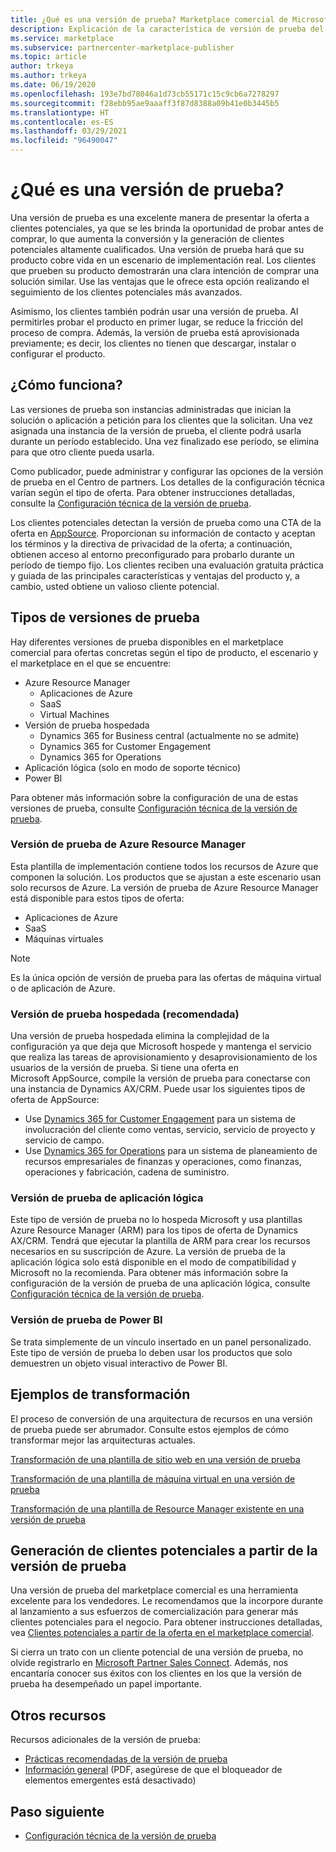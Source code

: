 ```yaml
---
title: ¿Qué es una versión de prueba? Marketplace comercial de Microsoft
description: Explicación de la característica de versión de prueba del marketplace
ms.service: marketplace
ms.subservice: partnercenter-marketplace-publisher
ms.topic: article
author: trkeya
ms.author: trkeya
ms.date: 06/19/2020
ms.openlocfilehash: 193e7bd78046a1d73cb55171c15c9cb6a7278297
ms.sourcegitcommit: f28ebb95ae9aaaff3f87d8388a09b41e0b3445b5
ms.translationtype: HT
ms.contentlocale: es-ES
ms.lasthandoff: 03/29/2021
ms.locfileid: "96490047"
---
```

# <a name="what-is-a-test-drive"></a>¿Qué es una versión de prueba?

Una versión de prueba es una excelente manera de presentar la oferta a clientes potenciales, ya que se les brinda la oportunidad de probar antes de comprar, lo que aumenta la conversión y la generación de clientes potenciales altamente cualificados. Una versión de prueba hará que su producto cobre vida en un escenario de implementación real. Los clientes que prueben su producto demostrarán una clara intención de comprar una solución similar. Use las ventajas que le ofrece esta opción realizando el seguimiento de los clientes potenciales más avanzados.

Asimismo, los clientes también podrán usar una versión de prueba. Al permitirles probar el producto en primer lugar, se reduce la fricción del proceso de compra. Además, la versión de prueba está aprovisionada previamente; es decir, los clientes no tienen que descargar, instalar o configurar el producto.

## <a name="how-does-it-work"></a>¿Cómo funciona?

Las versiones de prueba son instancias administradas que inician la solución o aplicación a petición para los clientes que la solicitan. Una vez asignada una instancia de la versión de prueba, el cliente podrá usarla durante un período establecido. Una vez finalizado ese período, se elimina para que otro cliente pueda usarla.

Como publicador, puede administrar y configurar las opciones de la versión de prueba en el Centro de partners. Los detalles de la configuración técnica varían según el tipo de oferta. Para obtener instrucciones detalladas, consulte la [Configuración técnica de la versión de prueba](./test-drive-technical-configuration.md).

Los clientes potenciales detectan la versión de prueba como una CTA de la oferta en [AppSource](https://appsource.microsoft.com/en-US/). Proporcionan su información de contacto y aceptan los términos y la directiva de privacidad de la oferta; a continuación, obtienen acceso al entorno preconfigurado para probarlo durante un período de tiempo fijo. Los clientes reciben una evaluación gratuita práctica y guiada de las principales características y ventajas del producto y, a cambio, usted obtiene un valioso cliente potencial.

## <a name="types-of-test-drives"></a>Tipos de versiones de prueba

Hay diferentes versiones de prueba disponibles en el marketplace comercial para ofertas concretas según el tipo de producto, el escenario y el marketplace en el que se encuentre:

- Azure Resource Manager
    - Aplicaciones de Azure
    - SaaS
    - Virtual Machines
- Versión de prueba hospedada
    - Dynamics 365 for Business central (actualmente no se admite)
    - Dynamics 365 for Customer Engagement
    - Dynamics 365 for Operations
- Aplicación lógica (solo en modo de soporte técnico)
- Power BI

Para obtener más información sobre la configuración de una de estas versiones de prueba, consulte [Configuración técnica de la versión de prueba](./test-drive-technical-configuration.md). 

### <a name="azure-resource-manager-test-drive"></a>Versión de prueba de Azure Resource Manager

Esta plantilla de implementación contiene todos los recursos de Azure que componen la solución. Los productos que se ajustan a este escenario usan solo recursos de Azure. La versión de prueba de Azure Resource Manager está disponible para estos tipos de oferta: 

- Aplicaciones de Azure
- SaaS
- Máquinas virtuales

>[!NOTE]
>Es la única opción de versión de prueba para las ofertas de máquina virtual o de aplicación de Azure.

### <a name="hosted-test-drive-recommended"></a>Versión de prueba hospedada (recomendada)

Una versión de prueba hospedada elimina la complejidad de la configuración ya que deja que Microsoft hospede y mantenga el servicio que realiza las tareas de aprovisionamiento y desaprovisionamiento de los usuarios de la versión de prueba. Si tiene una oferta en Microsoft AppSource, compile la versión de prueba para conectarse con una instancia de Dynamics AX/CRM. Puede usar los siguientes tipos de oferta de AppSource:

- Use [Dynamics 365 for Customer Engagement](partner-center-portal/create-new-customer-engagement-offer.md) para un sistema de involucración del cliente como ventas, servicio, servicio de proyecto y servicio de campo.
- Use [Dynamics 365 for Operations](partner-center-portal/create-new-operations-offer.md) para un sistema de planeamiento de recursos empresariales de finanzas y operaciones, como finanzas, operaciones y fabricación, cadena de suministro.

### <a name="logic-app-test-drive"></a>Versión de prueba de aplicación lógica

Este tipo de versión de prueba no lo hospeda Microsoft y usa plantillas Azure Resource Manager (ARM) para los tipos de oferta de Dynamics AX/CRM. Tendrá que ejecutar la plantilla de ARM para crear los recursos necesarios en su suscripción de Azure. La versión de prueba de la aplicación lógica solo está disponible en el modo de compatibilidad y Microsoft no la recomienda. Para obtener más información sobre la configuración de la versión de prueba de una aplicación lógica, consulte [Configuración técnica de la versión de prueba](./test-drive-technical-configuration.md).

### <a name="power-bi-test-drive"></a>Versión de prueba de Power BI

Se trata simplemente de un vínculo insertado en un panel personalizado. Este tipo de versión de prueba lo deben usar los productos que solo demuestren un objeto visual interactivo de Power BI.

## <a name="transforming-examples"></a>Ejemplos de transformación

El proceso de conversión de una arquitectura de recursos en una versión de prueba puede ser abrumador. Consulte estos ejemplos de cómo transformar mejor las arquitecturas actuales.

[Transformación de una plantilla de sitio web en una versión de prueba](https://github.com/Azure/AzureTestDrive/wiki/Transforming-Website-Deployment-Template-for-Test-Drive)

[Transformación de una plantilla de máquina virtual en una versión de prueba](https://github.com/Azure/AzureTestDrive/wiki/Transforming-Virtual-Machine-Deployment-Template-for-Test-Drive)

[Transformación de una plantilla de Resource Manager existente en una versión de prueba](https://github.com/Azure/AzureTestDrive/wiki/Deploying-Existing-Solutions)

## <a name="generate-leads-from-your-test-drive"></a>Generación de clientes potenciales a partir de la versión de prueba

Una versión de prueba del marketplace comercial es una herramienta excelente para los vendedores. Le recomendamos que la incorpore durante al lanzamiento a sus esfuerzos de comercialización para generar más clientes potenciales para el negocio. Para obtener instrucciones detalladas, vea [Clientes potenciales a partir de la oferta en el marketplace comercial](https://github.com/MicrosoftDocs/azure-docs/blob/master/articles/marketplace/partner-center-portal/commercial-marketplace-get-customer-leads.md).

Si cierra un trato con un cliente potencial de una versión de prueba, no olvide registrarlo en [Microsoft Partner Sales Connect](https://support.microsoft.com/help/3155788/getting-started-with-microsoft-partner-sales-connect). Además, nos encantaría conocer sus éxitos con los clientes en los que la versión de prueba ha desempeñado un papel importante.

## <a name="other-resources"></a>Otros recursos

Recursos adicionales de la versión de prueba:

- [Prácticas recomendadas de la versión de prueba](https://github.com/Azure/AzureTestDrive/wiki/Test-Drive-Best-Practices)
- [Información general](https://assetsprod.microsoft.com/mpn/azure-marketplace-appsource-test-drives.pdf) (PDF, asegúrese de que el bloqueador de elementos emergentes está desactivado)

## <a name="next-step"></a>Paso siguiente

- [Configuración técnica de la versión de prueba](test-drive-technical-configuration.md)